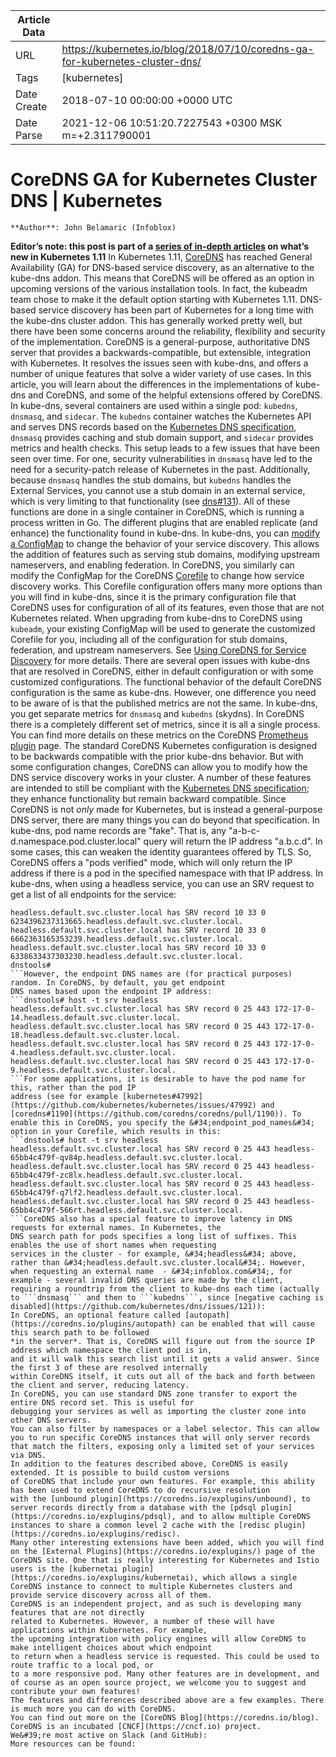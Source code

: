 |             Article Data             ||
| ----------------- | ----------------- |
| URL               | https://kubernetes.io/blog/2018/07/10/coredns-ga-for-kubernetes-cluster-dns/        |
| Tags              | [kubernetes]       |
| Date Create       | 2018-07-10 00:00:00 &#43;0000 UTC |
| Date Parse        | 2021-12-06 10:51:20.7227543 &#43;0300 MSK m=&#43;2.311790001  |

# CoreDNS GA for Kubernetes Cluster DNS | Kubernetes

	
	
	
	
	**Author**: John Belamaric (Infoblox)
**Editor’s note: this post is part of a [series of in-depth articles](https://kubernetes.io/blog/2018/06/27/kubernetes-1.11-release-announcement/) on what’s new in Kubernetes 1.11**
In Kubernetes 1.11, [CoreDNS](https://coredns.io) has reached General Availability (GA) for DNS-based service discovery, as an alternative to the kube-dns addon. This means that CoreDNS will be offered as an option in upcoming versions of the various installation tools. In fact, the kubeadm team chose to make it the default option starting with Kubernetes 1.11.
DNS-based service discovery has been part of Kubernetes for a long time with the kube-dns cluster addon. This has generally worked pretty well, but there have been some concerns around the reliability, flexibility and security of the implementation.
CoreDNS is a general-purpose, authoritative DNS server that provides a backwards-compatible, but extensible, integration with Kubernetes. It resolves the issues seen with kube-dns, and offers a number of unique features that solve a wider variety of use cases.
In this article, you will learn about the differences in the implementations of kube-dns and CoreDNS, and some of the helpful extensions offered by CoreDNS.
In kube-dns, several containers are used within a single pod: ```kubedns```, ```dnsmasq```, and ```sidecar```. The ```kubedns```
container watches the Kubernetes API and serves DNS records based on the [Kubernetes DNS specification](https://github.com/kubernetes/dns/blob/master/docs/specification.md), ```dnsmasq``` provides caching and stub domain support, and ```sidecar``` provides metrics and health checks.
This setup leads to a few issues that have been seen over time. For one, security vulnerabilities in ```dnsmasq``` have led to the need
for a security-patch release of Kubernetes in the past. Additionally, because ```dnsmasq``` handles the stub domains,
but ```kubedns``` handles the External Services, you cannot use a stub domain in an external service, which is very
limiting to that functionality (see [dns#131](https://github.com/kubernetes/dns/issues/131)).
All of these functions are done in a single container in CoreDNS, which is running a process written in Go. The
different plugins that are enabled replicate (and enhance) the functionality found in kube-dns.
In kube-dns, you can [modify a ConfigMap](https://kubernetes.io/blog/2017/04/configuring-private-dns-zones-upstream-nameservers-kubernetes/) to change the behavior of your service discovery. This allows the addition of
features such as serving stub domains, modifying upstream nameservers, and enabling federation.
In CoreDNS, you similarly can modify the ConfigMap for the CoreDNS [Corefile](https://coredns.io/2017/07/23/corefile-explained/) to change how service discovery
works. This Corefile configuration offers many more options than you will find in kube-dns, since it is the
primary configuration file that CoreDNS uses for configuration of all of its features, even those that are not
Kubernetes related.
When upgrading from kube-dns to CoreDNS using ```kubeadm```, your existing ConfigMap will be used to generate the
customized Corefile for you, including all of the configuration for stub domains, federation, and upstream nameservers. See [Using CoreDNS for Service Discovery](/docs/tasks/administer-cluster/coredns/) for more details.
There are several open issues with kube-dns that are resolved in CoreDNS, either in default configuration or with some customized configurations.
The functional behavior of the default CoreDNS configuration is the same as kube-dns. However,
one difference you need to be aware of is that the published metrics are not the same. In kube-dns,
you get separate metrics for ```dnsmasq``` and ```kubedns``` (skydns). In CoreDNS there is a completely
different set of metrics, since it is all a single process. You can find more details on these
metrics on the CoreDNS [Prometheus plugin](https://coredns.io/plugins/metrics/) page.
The standard CoreDNS Kubernetes configuration is designed to be backwards compatible with the prior
kube-dns behavior. But with some configuration changes, CoreDNS can allow you to modify how the
DNS service discovery works in your cluster. A number of these features are intended to still be
compliant with the [Kubernetes DNS specification](https://github.com/kubernetes/dns/blob/master/docs/specification.md);
they enhance functionality but remain backward compatible. Since CoreDNS is not
*only* made for Kubernetes, but is instead a general-purpose DNS server, there are many things you
can do beyond that specification.
In kube-dns, pod name records are &#34;fake&#34;. That is, any &#34;a-b-c-d.namespace.pod.cluster.local&#34; query will
return the IP address &#34;a.b.c.d&#34;. In some cases, this can weaken the identity guarantees offered by TLS. So,
CoreDNS offers a &#34;pods verified&#34; mode, which will only return the IP address if there is a pod in the
specified namespace with that IP address.
In kube-dns, when using a headless service, you can use an SRV request to get a list of
all endpoints for the service:
```dnstools# host -t srv headless
headless.default.svc.cluster.local has SRV record 10 33 0 6234396237313665.headless.default.svc.cluster.local.
headless.default.svc.cluster.local has SRV record 10 33 0 6662363165353239.headless.default.svc.cluster.local.
headless.default.svc.cluster.local has SRV record 10 33 0 6338633437303230.headless.default.svc.cluster.local.
dnstools#
```However, the endpoint DNS names are (for practical purposes) random. In CoreDNS, by default, you get endpoint
DNS names based upon the endpoint IP address:
```dnstools# host -t srv headless
headless.default.svc.cluster.local has SRV record 0 25 443 172-17-0-14.headless.default.svc.cluster.local.
headless.default.svc.cluster.local has SRV record 0 25 443 172-17-0-18.headless.default.svc.cluster.local.
headless.default.svc.cluster.local has SRV record 0 25 443 172-17-0-4.headless.default.svc.cluster.local.
headless.default.svc.cluster.local has SRV record 0 25 443 172-17-0-9.headless.default.svc.cluster.local.
```For some applications, it is desirable to have the pod name for this, rather than the pod IP
address (see for example [kubernetes#47992](https://github.com/kubernetes/kubernetes/issues/47992) and [coredns#1190](https://github.com/coredns/coredns/pull/1190)). To enable this in CoreDNS, you specify the &#34;endpoint_pod_names&#34; option in your Corefile, which results in this:
```dnstools# host -t srv headless
headless.default.svc.cluster.local has SRV record 0 25 443 headless-65bb4c479f-qv84p.headless.default.svc.cluster.local.
headless.default.svc.cluster.local has SRV record 0 25 443 headless-65bb4c479f-zc8lx.headless.default.svc.cluster.local.
headless.default.svc.cluster.local has SRV record 0 25 443 headless-65bb4c479f-q7lf2.headless.default.svc.cluster.local.
headless.default.svc.cluster.local has SRV record 0 25 443 headless-65bb4c479f-566rt.headless.default.svc.cluster.local.
```CoreDNS also has a special feature to improve latency in DNS requests for external names. In Kubernetes, the
DNS search path for pods specifies a long list of suffixes. This enables the use of short names when requesting
services in the cluster - for example, &#34;headless&#34; above, rather than &#34;headless.default.svc.cluster.local&#34;. However,
when requesting an external name  - &#34;infoblox.com&#34;, for example - several invalid DNS queries are made by the client,
requiring a roundtrip from the client to kube-dns each time (actually to ```dnsmasq``` and then to ```kubedns```, since [negative caching is disabled](https://github.com/kubernetes/dns/issues/121)):
In CoreDNS, an optional feature called [autopath](https://coredns.io/plugins/autopath) can be enabled that will cause this search path to be followed
*in the server*. That is, CoreDNS will figure out from the source IP address which namespace the client pod is in,
and it will walk this search list until it gets a valid answer. Since the first 3 of these are resolved internally
within CoreDNS itself, it cuts out all of the back and forth between the client and server, reducing latency.
In CoreDNS, you can use standard DNS zone transfer to export the entire DNS record set. This is useful for
debugging your services as well as importing the cluster zone into other DNS servers.
You can also filter by namespaces or a label selector. This can allow you to run specific CoreDNS instances that will only server records that match the filters, exposing only a limited set of your services via DNS.
In addition to the features described above, CoreDNS is easily extended. It is possible to build custom versions
of CoreDNS that include your own features. For example, this ability has been used to extend CoreDNS to do recursive resolution
with the [unbound plugin](https://coredns.io/explugins/unbound), to server records directly from a database with the [pdsql plugin](https://coredns.io/explugins/pdsql), and to allow multiple CoreDNS instances to share a common level 2 cache with the [redisc plugin](https://coredns.io/explugins/redisc).
Many other interesting extensions have been added, which you will find on the [External Plugins](https://coredns.io/explugins/) page of the CoreDNS site. One that is really interesting for Kubernetes and Istio users is the [kubernetai plugin](https://coredns.io/explugins/kubernetai), which allows a single CoreDNS instance to connect to multiple Kubernetes clusters and provide service discovery across all of them.
CoreDNS is an independent project, and as such is developing many features that are not directly
related to Kubernetes. However, a number of these will have applications within Kubernetes. For example,
the upcoming integration with policy engines will allow CoreDNS to make intelligent choices about which endpoint
to return when a headless service is requested. This could be used to route traffic to a local pod, or
to a more responsive pod. Many other features are in development, and of course as an open source project, we welcome you to suggest and contribute your own features!
The features and differences described above are a few examples. There is much more you can do with CoreDNS.
You can find out more on the [CoreDNS Blog](https://coredns.io/blog).
CoreDNS is an incubated [CNCF](https://cncf.io) project.
We&#39;re most active on Slack (and GitHub):
More resources can be found:


	

	


